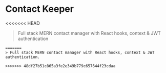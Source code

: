 # Contact Keeper

<<<<<<< HEAD
> Full stack MERN contact manager with React hooks, context & JWT authentication


```
=======
> Full stack MERN contact manager with React hooks, context & JWT authentication.

>>>>>>> 48df27b51c865a3fe2e349b779c657644f23cdaa
